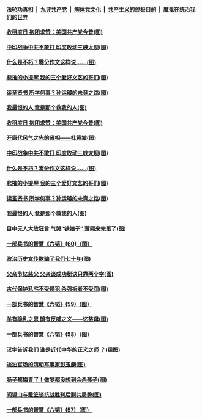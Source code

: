 ####  [法轮功真相](../../../../basic/blob/master/README.md?t=06241702) &nbsp;|&nbsp; [九评共产党](../../../../9ping.md/blob/master/README.md?t=06241702) &nbsp;|&nbsp; [解体党文化](../../../../jtdwh.md/blob/master/README.md?t=06241702)  &nbsp;|&nbsp; [共产主义的终极目的](../../../../gczydzjmd.md/blob/master/README.md?t=06241702) &nbsp;|&nbsp; [魔鬼在统治我们的世界](../../../../mgztzwmdsj.md/blob/master/README.md?t=06241702) 

#### [收租度日 抱团求赞：美国共产党今昔(图)](../pages/p6/937312.md?t=06241702) 

#### [中印战争中共不敢打 印度敢动三峡大坝(图)](../pages/p6/937491.md?t=06241702) 

#### [什么是不朽？零分作文这样说……(图)](../pages/p6/937290.md?t=06241702) 

#### [悲摧的小提琴 我的三个爱好文艺的哥们(图)](../pages/p6/937171.md?t=06241702) 

#### [读圣贤书 所学何事？孙运璿的未竟之路(图)](../pages/p6/934952.md?t=06241702) 

#### [我最恨的人 竟是那个救我的人(图)](../pages/p6/937293.md?t=06241702) 

#### [收租度日 抱团求赞：美国共产党今昔(图)](../pages/p6/937312.md?t=06241702) 

#### [开唐代风气之先的贤相——杜黄裳(图)](../pages/p6/932911.md?t=06241702) 

#### [中印战争中共不敢打 印度敢动三峡大坝(图)](../pages/p6/937491.md?t=06241702) 

#### [什么是不朽？零分作文这样说……(图)](../pages/p6/937290.md?t=06241702) 

#### [悲摧的小提琴 我的三个爱好文艺的哥们(图)](../pages/p6/937171.md?t=06241702) 

#### [读圣贤书 所学何事？孙运璿的未竟之路(图)](../pages/p6/934952.md?t=06241702) 

#### [我最恨的人 竟是那个救我的人(图)](../pages/p6/937293.md?t=06241702) 

#### [目中无人大放狂言 气哭“铁娘子” 薄熙来完蛋了(图)](../pages/p6/936525.md?t=06241702) 

#### [一部兵书的智慧《六韬》(60)（图）](../pages/p6/931159.md?t=06241702) 

#### [政治历史宣传欺骗了我们七十年(图)](../pages/p6/937285.md?t=06241702) 

#### [父亲节忆慈父 父亲谈成功秘诀只靠两个字(图)](../pages/p6/934146.md?t=06241702) 

#### [古代保护私宅不受侵犯 杀强拆者不受罚(图)](../pages/p6/936439.md?t=06241702) 

#### [一部兵书的智慧《六韬》(59)（图）](../pages/p6/931156.md?t=06241702) 

#### [羊有跪乳之恩 鹊有反哺之义——忆慈母(图)](../pages/p6/934144.md?t=06241702) 

#### [一部兵书的智慧《六韬》(58)（图）](../pages/p6/931154.md?t=06241702) 

#### [汉字告诉我们 谁是近代中华的正义之师 ？(组图)](../pages/p6/936846.md?t=06241702) 

#### [淡泊官场的清朝军事家彭玉麟(图)](../pages/p6/936845.md?t=06241702) 

#### [肠子都悔青了！做梦都没想到会杀孩子(图)](../pages/p6/935549.md?t=06241702) 

#### [阎锡山与戴笠谈抗战胜利后剿共局势(图)](../pages/p6/936823.md?t=06241702) 

#### [一部兵书的智慧《六韬》(57)（图）](../pages/p6/931152.md?t=06241702) 

